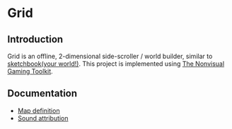 # Grid

## Introduction

Grid is an offline, 2-dimensional side-scroller / world builder, similar to [sketchbook(your world!)](https://sbyw.games). This project is implemented using [The Nonvisual Gaming Toolkit](https://nvgt.gg).

## Documentation

 * [Map definition](/doc/map_definition.md)
 * [Sound attribution](/doc/sound_attribution.md)
 